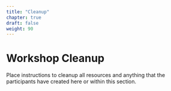 ```yaml
---
title: "Cleanup"
chapter: true
draft: false
weight: 90
---
```


# Workshop Cleanup

Place instructions to cleanup all resources and anything that the participants have created here or within this section.